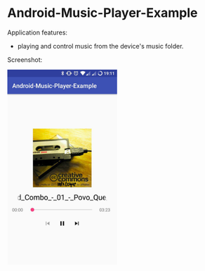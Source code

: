 # Android-Music-Player-Example

Application features:
- playing and control music from the device's music folder.

Screenshot:

<img src="/screenshot/screenshot.png" width="250">
